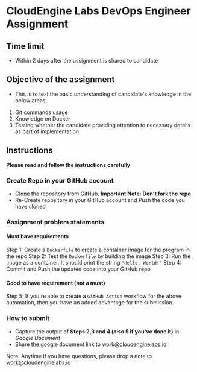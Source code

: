 
# CloudEngine Labs DevOps Engineer Assignment

## Time limit
- Within 2 days after the assignment is shared to candidate

## Objective of the assignment 
- This is to test the basic understanding of candidate's knowledge in the below areas,
1. Git commands usage
2. Knowledge on Docker
3. Testing whether the candidate providing attention to necessary details as part of implementation

## Instructions
**Please read and follow the instructions carefully**

### Create Repo in your GitHub account
- Clone the repository from GitHub. **Important Note: Don't fork the repo** 
- Re-Create repository in your GitHub account and Push the code you have cloned

### Assignment problem statements
#### Must have requirements
Step 1: Create a `Dockerfile` to create a container image for the program in the repo
Step 2: Test the `Dockerfile` by building the image 
Step 3: Run the image as a container. It should print the string `"Hello, World!"`
Step 4: Commit and Push the updated code into your GitHub repo
#### Good to have requirement (not a must)
Step 5: If you're able to create a `GitHub Action` workflow for the above automation, then you have an added advantage for the submission.

### How to submit
- Capture the output of **Steps 2,3 and 4 (also 5 if you've done it)** in _Google Document_
- Share the google document link to [work@cloudenginelabs.io](mailto:work@cloudenginelabs.io)

Note: Anytime if you have questions, please drop a note to [work@cloudenginelabs.io](mailto:work@cloudenginelabs.io)
